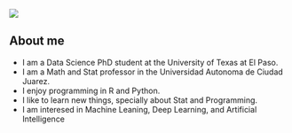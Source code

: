 
![]("https://img.freepik.com/free-photo/3d-robot-hand-background-ai-technology-side-view_53876-129789.jpg?w=1380&t=st=1675899325~exp=1675899925~hmac=1a21d0752417162daf93006ccbc0b5646131e3b7a31e61dd7bf0d5e5d80e9b77")

## About me

 - I am a Data Science PhD student at the University of Texas at El Paso.
 - I am a Math and Stat professor in the Universidad Autonoma de Ciudad Juarez.
 - I enjoy programming in R and Python.
 - I like to learn new things, specially about Stat and Programming.
 - I am interesed in Machine Leaning, Deep Learning, and Artificial Intelligence



<!--
**DenisseUrenda/DenisseUrenda** is a ✨ _special_ ✨ repository because its `README.md` (this file) appears on your GitHub profile.

Here are some ideas to get you started:

- 🔭 I’m currently working on ...
- 🌱 I’m currently learning ...
- 👯 I’m looking to collaborate on ...
- 🤔 I’m looking for help with ...
- 💬 Ask me about ...
- 📫 How to reach me: ...
- 😄 Pronouns: ...
- ⚡ Fun fact: ...
-->
